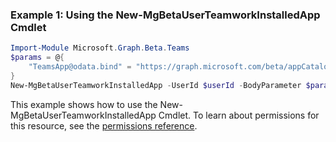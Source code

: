 ### Example 1: Using the New-MgBetaUserTeamworkInstalledApp Cmdlet
```powershell
Import-Module Microsoft.Graph.Beta.Teams
$params = @{
	"TeamsApp@odata.bind" = "https://graph.microsoft.com/beta/appCatalogs/teamsApps/12345678-9abc-def0-123456789a"
}
New-MgBetaUserTeamworkInstalledApp -UserId $userId -BodyParameter $params
```
This example shows how to use the New-MgBetaUserTeamworkInstalledApp Cmdlet.
To learn about permissions for this resource, see the [permissions reference](/graph/permissions-reference).
